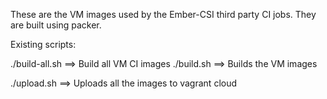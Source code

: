 These are the VM images used by the Ember-CSI third party CI jobs.
They are built using packer.

Existing scripts:

./build-all.sh ==> Build all VM CI images
  ./build.sh ==> Builds the VM images

./upload.sh ==> Uploads all the images to vagrant cloud
